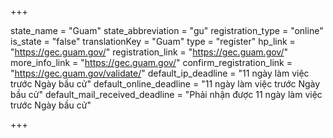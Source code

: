 +++

state_name = "Guam"
state_abbreviation = "gu"
registration_type = "online"
is_state = "false"
translationKey = "Guam"
type = "register"
hp_link = "https://gec.guam.gov/"
registration_link = "https://gec.guam.gov/"
more_info_link = "https://gec.guam.gov/"
confirm_registration_link = "https://gec.guam.gov/validate/"
default_ip_deadline = "11 ngày làm việc trước Ngày bầu cử"
default_online_deadline = "11 ngày làm việc trước Ngày bầu cử"
default_mail_received_deadline = "Phải nhận được 11 ngày làm việc trước Ngày bầu cử"

+++